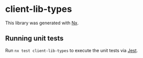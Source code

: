 # client-lib-types

This library was generated with [Nx](https://nx.dev).

## Running unit tests

Run `nx test client-lib-types` to execute the unit tests via [Jest](https://jestjs.io).
